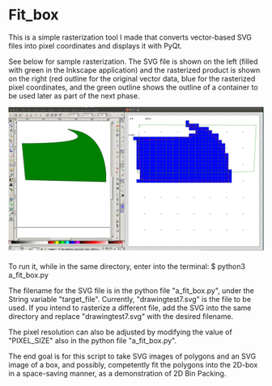 # Fit_box
This is a simple rasterization tool I made that converts vector-based SVG files into pixel coordinates and displays it with PyQt.

See below for sample rasterization. The SVG file is shown on the left (filled with green in the Inkscape application) and the rasterized product is shown on the right (red outline for the original vector data, blue for the rasterized pixel coordinates, and the green outline shows the outline of a container to be used later as part of the next phase.

<img src="https://github.com/StormPizza/Fit_box/blob/master/images/FitBoxRasterize.png" width="900" title="Door-Unlocker-Complete-Cycle" alt="Raspberry Pi Door Unlocker with RFID Reader" >

To run it, while in the same directory, enter into the terminal:
$ python3 a_fit_box.py

The filename for the SVG file is in the python file "a_fit_box.py", under the String variable "target_file".
Currently, "drawingtest7.svg" is the file to be used. If you intend to rasterize a different file, add the SVG into the same directory and replace "drawingtest7.svg" with the desired filename.

The pixel resolution can also be adjusted by modifying the value of "PIXEL_SIZE" also in the python file "a_fit_box.py".

The end goal is for this script to take SVG images of polygons and an SVG image of a box, and possibly, competently fit the polygons into the 2D-box in a space-saving manner, as a demonstration of 2D Bin Packing.
